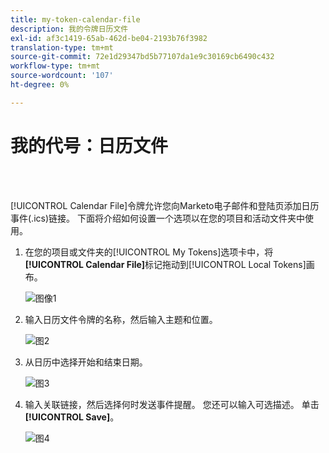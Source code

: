 ```yaml
---
title: my-token-calendar-file
description: 我的令牌日历文件
exl-id: af3c1419-65ab-462d-be04-2193b76f3982
translation-type: tm+mt
source-git-commit: 72e1d29347bd5b77107da1e9c30169cb6490c432
workflow-type: tm+mt
source-wordcount: '107'
ht-degree: 0%

---
```


# 我的代号：日历文件

<br> 

[!UICONTROL Calendar File]令牌允许您向Marketo电子邮件和登陆页添加日历事件(.ics)链接。 下面将介绍如何设置一个选项以在您的项目和活动文件夹中使用。

1. 在您的项目或文件夹的[!UICONTROL My Tokens]选项卡中，将&#x200B;**[!UICONTROL Calendar File]**&#x200B;标记拖动到[!UICONTROL Local Tokens]画布。

   ![图像1](/help/sky/assets/my-tokens/my-token-calendar-file/my-token-calendar-file-1.jpg)

1. 输入日历文件令牌的名称，然后输入主题和位置。

   ![图2](/help/sky/assets/my-tokens/my-token-calendar-file/my-token-calendar-file-2.jpg)

1. 从日历中选择开始和结束日期。

   ![图3](/help/sky/assets/my-tokens/my-token-calendar-file/my-token-calendar-file-3.jpg)

1. 输入关联链接，然后选择何时发送事件提醒。 您还可以输入可选描述。 单击&#x200B;**[!UICONTROL Save]**。

   ![图4](/help/sky/assets/my-tokens/my-token-calendar-file/my-token-calendar-file-4.jpg)
